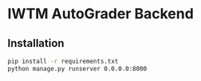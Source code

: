# IWTM AutoGrader Backend

## Installation

```bash
pip install -r requirements.txt
python manage.py runserver 0.0.0.0:8000
```